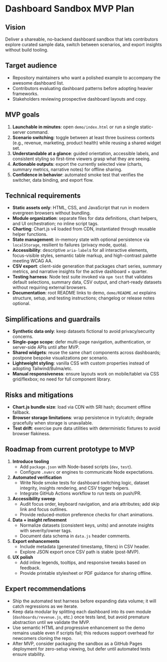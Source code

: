# Dashboard Sandbox MVP Plan

## Vision
Deliver a shareable, no-backend dashboard sandbox that lets contributors explore curated sample data, switch between scenarios, and export insights without build tooling.

## Target audience
- Repository maintainers who want a polished example to accompany the awesome dashboard list.
- Contributors evaluating dashboard patterns before adopting heavier frameworks.
- Stakeholders reviewing prospective dashboard layouts and copy.

## MVP goals
1. **Launchable in minutes**: open `demo/index.html` or run a single static-server command.
2. **Scenario switching**: toggle between at least three business contexts (e.g., revenue, marketing, product health) while reusing a shared widget set.
3. **Understandable at a glance**: guided orientation, accessible labels, and consistent styling so first-time viewers grasp what they are seeing.
4. **Actionable outputs**: export the currently selected view (charts, summary metrics, narrative notes) for offline sharing.
5. **Confidence in behavior**: automated smoke test that verifies the switcher, data binding, and export flow.

## Technical requirements
- **Static assets only**: HTML, CSS, and JavaScript that run in modern evergreen browsers without bundling.
- **Module organization**: separate files for data definitions, chart helpers, and UI orchestration; no inline script tags.
- **Charting**: Chart.js v4 loaded from CDN, instantiated through reusable helper functions.
- **State management**: in-memory state with optional persistence via `localStorage`, resilient to failures (privacy mode, quota).
- **Accessibility**: descriptive `aria-label`s for all interactive elements, focus-visible styles, semantic table markup, and high-contrast palette meeting WCAG AA.
- **CSV export**: client-side generation that packages chart series, summary metrics, and narrative insights for the active dashboard + quarter.
- **Testing harness**: Node test suite invoked via `npm test` that validates default selections, summary data, CSV output, and chart-ready datasets without requiring external browsers.
- **Documentation**: root README links to demo, `demo/README.md` explains structure, setup, and testing instructions; changelog or release notes optional.

## Simplifications and guardrails
- **Synthetic data only**: keep datasets fictional to avoid privacy/security concerns.
- **Single-page scope**: defer multi-page navigation, authentication, or server-side APIs until after MVP.
- **Shared widgets**: reuse the same chart components across dashboards; postpone bespoke visualizations per scenario.
- **Lightweight styling**: vanilla CSS with custom properties instead of adopting Tailwind/Bulma/etc.
- **Manual responsiveness**: ensure layouts work on mobile/tablet via CSS grid/flexbox; no need for full component library.

## Risks and mitigations
- **Chart.js bundle size**: load via CDN with SRI hash; document offline fallback.
- **Browser storage limitations**: wrap persistence in try/catch; degrade gracefully when storage is unavailable.
- **Test drift**: exercise pure data utilities with deterministic fixtures to avoid browser flakiness.

## Roadmap from current prototype to MVP
1. **Introduce tooling**
   - Add `package.json` with Node-based scripts (`dev`, `test`).
   - Configure `.nvmrc` or engines to communicate Node expectations.
2. **Automated verification**
   - Write Node smoke tests for dashboard switching logic, dataset integrity, insights rendering, and CSV trigger helpers.
   - Integrate GitHub Actions workflow to run tests on push/PR.
3. **Accessibility sweep**
   - Audit focus order, keyboard navigation, and aria attributes; add skip link and focus outlines.
   - Provide reduced-motion preference checks for chart animations.
4. **Data + insight refinement**
   - Normalize datasets (consistent keys, units) and annotate insights with severity/owner tags.
   - Document data schema in `data.js` header comments.
5. **Export enhancements**
   - Include metadata (generated timestamp, filters) in CSV header.
   - Explore JSON export once CSV path is stable (post-MVP).
6. **UX polish**
   - Add inline legends, tooltips, and responsive tweaks based on feedback.
   - Provide printable stylesheet or PDF guidance for sharing offline.

## Expert recommendations
- Ship the automated test harness before expanding data volume; it will catch regressions as we iterate.
- Keep data modular by splitting each dashboard into its own module (`dashboards/revenue.js`, etc.) once tests land, but avoid premature abstraction until we validate the MVP.
- Use semantic HTML and progressive enhancement so the demo remains usable even if scripts fail; this reduces support overhead for newcomers cloning the repo.
- After MVP, consider packaging the sandbox as a GitHub Pages deployment for zero-setup viewing, but defer until automated tests ensure stability.

